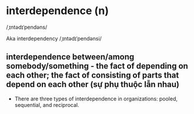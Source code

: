 # interdependence (n)

/ˌɪntədɪˈpendəns/

Aka interdependency /ˌɪntədɪˈpendənsi/

## interdependence between/among somebody/something - the fact of depending on each other; the fact of consisting of parts that depend on each other (sự phụ thuộc lẫn nhau)

- There are three types of interdependence in organizations: pooled, sequential, and reciprocal.